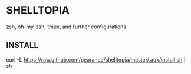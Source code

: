 # SHELLTOPIA
zsh, oh-my-zsh, tmux, and further configurations.

## INSTALL
curl -L https://raw.github.com/pearance/shelltopia/master/.aux/install.sh | sh
